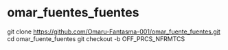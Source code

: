 # omar_fuentes_fuentes
git clone https://github.com/Omaru-Fantasma-001/omar_fuente_fuentes.git
cd omar_fuente_fuentes
git checkout -b OFF_PRCS_NFRMTCS
